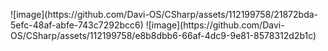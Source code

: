 <p aling:center>
![image](https://github.com/Davi-OS/CSharp/assets/112199758/21872bda-5efc-48af-abfe-743c7292bcc6)
![image](https://github.com/Davi-OS/CSharp/assets/112199758/e8b8dbb6-66af-4dc9-9e81-8578312d2b1c)
</p>